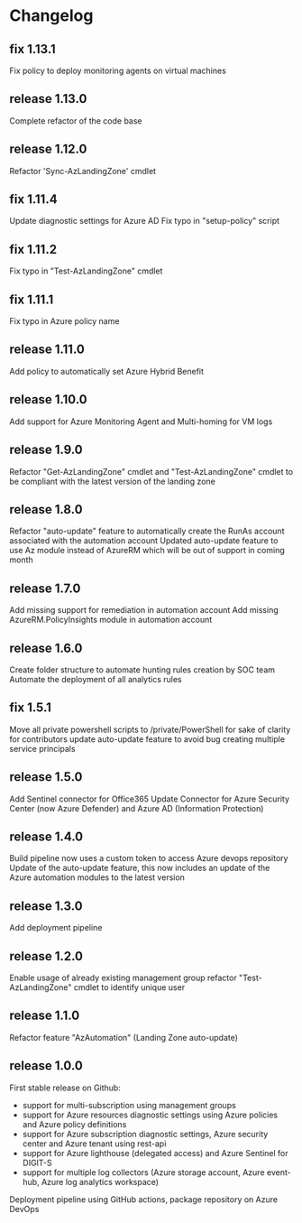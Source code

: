 # Changelog

## fix 1.13.1
Fix policy to deploy monitoring agents on virtual machines
## release 1.13.0
Complete refactor of the code base
## release 1.12.0
Refactor 'Sync-AzLandingZone' cmdlet
## fix 1.11.4
Update diagnostic settings for Azure AD
Fix typo in "setup-policy" script
## fix 1.11.2
Fix typo in "Test-AzLandingZone" cmdlet
## fix 1.11.1
Fix typo in Azure policy name
## release 1.11.0
Add policy to automatically set Azure Hybrid Benefit
## release 1.10.0
Add support for Azure Monitoring Agent and Multi-homing for VM logs
## release 1.9.0
Refactor "Get-AzLandingZone" cmdlet and "Test-AzLandingZone" cmdlet to be compliant with the latest version of the landing zone
## release 1.8.0
Refactor "auto-update" feature to automatically create the RunAs account associated with the automation account
Updated auto-update feature to use Az module instead of AzureRM which will be out of support in coming month
## release 1.7.0
Add missing support for remediation in automation account
Add missing AzureRM.PolicyInsights module in automation account
## release 1.6.0
Create folder structure to automate hunting rules creation by SOC team
Automate the deployment of all analytics rules
## fix 1.5.1
Move all private powershell scripts to /private/PowerShell for sake of clarity for contributors
update auto-update feature to avoid bug creating multiple service principals
## release 1.5.0
Add Sentinel connector for Office365
Update Connector for Azure Security Center (now Azure Defender) and Azure AD (Information Protection)
## release 1.4.0
Build pipeline now uses a custom token to access Azure devops repository
Update of the auto-update feature, this now includes an update of the Azure automation modules to the latest version
## release 1.3.0
Add deployment pipeline
## release 1.2.0
Enable usage of already existing management group
refactor "Test-AzLandingZone" cmdlet to identify unique user
## release 1.1.0
Refactor feature "AzAutomation" (Landing Zone auto-update)
## release 1.0.0
First stable release on Github:
- support for multi-subscription using management groups
- support for Azure resources diagnostic settings using Azure policies and Azure policy definitions
- support for Azure subscription diagnostic settings, Azure security center and Azure tenant using rest-api
- support for Azure lighthouse (delegated access) and Azure Sentinel for DIGIT-S
- support for multiple log collectors (Azure storage account, Azure event-hub, Azure log analytics workspace)

Deployment pipeline using GitHub actions, package repository on Azure DevOps
